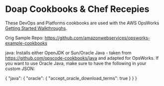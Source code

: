 Doap Cookbooks & Chef Recepies
==============================

These DevOps and Platforms cookbooks are used with the AWS OpsWorks [Getting Started Walkthroughs](http://docs.aws.amazon.com/opsworks/latest/userguide/walkthroughs.html).

Orig Sample Repo: https://github.com/amazonwebservices/opsworks-example-cookbooks

java: Installs either OpenJDK or Sun/Oracle Java - taken from https://github.com/opscode-cookbooks/java and adapted for OpsWorks.
If you want to use Oracle Java, make sure to have the following in your custom JSON:

{
  "java": {
    "oracle": {
      "accept_oracle_download_terms": true
    }
  }
}
